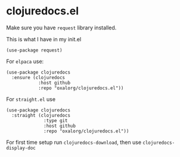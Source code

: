 # clojuredocs.el

Make sure you have `request` library installed.

This is what I have in my init.el

```elisp
(use-package request)
```

For `elpaca` use:

```
(use-package clojuredocs
  :ensure (clojuredocs
		    :host github
			:repo "oxalorg/clojuredocs.el"))
```

For `straight.el` use

```
(use-package clojuredocs
  :straight (clojuredocs
              :type git
			  :host github
			  :repo "oxalorg/clojuredocs.el"))
```

For first time setup run `clojuredocs-download`, then use `clojuredocs-display-doc`

